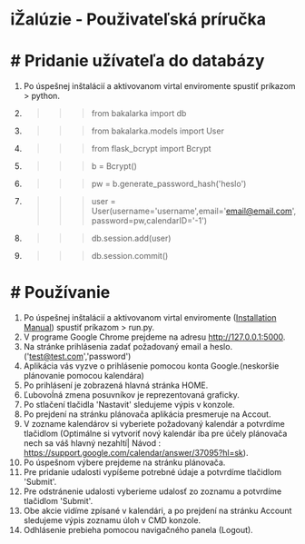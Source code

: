 ﻿# iŽalúzie - Použivateľská príručka

# # Pridanie užívateľa do databázy

1. Po úspešnej inštalácií a aktivovanom virtal enviromente  spustiť príkazom > python.
2. >>>from bakalarka import db
3. >>>from bakalarka.models import User 
4. >>>from flask_bcrypt import Bcrypt
5. >>>b = Bcrypt()
6. >>>pw = b.generate_password_hash('heslo')
7. >>>user = User(username='username',email='email@email.com',password=pw,calendarID='-1')
8. >>>db.session.add(user)
9. >>>db.session.commit()

# # Používanie

1. Po úspešnej inštalácií a aktivovanom virtal enviromente ([Installation Manual](README.md)) spustiť príkazom > run.py.
2. V programe Google Chrome prejdeme na adresu http://127.0.0.1:5000.
3. Na stránke prihlásenia zadať požadovaný email a heslo.('test@test.com','password')
4. Aplikácia vás vyzve o prihlásenie pomocou konta Google.(neskoršie plánovanie pomocou kalendára)
5. Po prihlásení je zobrazená hlavná stránka HOME.
6. Ľubovoĺná zmena posuvníkov je reprezentovaná graficky.
7. Po stlačení tlačidla 'Nastavit' sledujeme výpis v konzole.
8. Po prejdení na stránku plánovača aplikácia presmeruje na Accout.
9. V zozname kalendárov si vyberiete požadovaný kalendár a potvrdíme tlačidlom (Optimálne si vytvoriť nový kalendár iba pre účely plánovača nech sa váš hlavný nezahltí| Návod : https://support.google.com/calendar/answer/37095?hl=sk).
10. Po úspešnom výbere prejdeme na stránku plánovača.
11. Pre pridanie udalosti  vypíšeme potrebné údaje a potvrdíme tlačidlom 'Submit'.
12. Pre odstránenie udalosti vyberieme udalosť zo zoznamu a potvrdíme tlačidlom 'Submit'.
13. Obe akcie vidíme zpísané v kalendári, a po prejdení na stránku Account sledujeme výpis zoznamu úloh v CMD konzole.
14. Odhlásenie prebieha pomocou navigačného panela (Logout).


